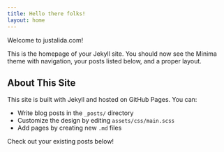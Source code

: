 ```yaml
---
title: Hello there folks!
layout: home
---
```


Welcome to justalida.com! 

This is the homepage of your Jekyll site. You should now see the Minima theme with navigation, your posts listed below, and a proper layout.

## About This Site

This site is built with Jekyll and hosted on GitHub Pages. You can:

- Write blog posts in the `_posts/` directory
- Customize the design by editing `assets/css/main.scss`
- Add pages by creating new `.md` files

Check out your existing posts below!